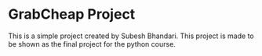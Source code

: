 # GrabCheap Project

This is a simple project created by Subesh Bhandari. This project is made to be shown as the final project for the python course.
